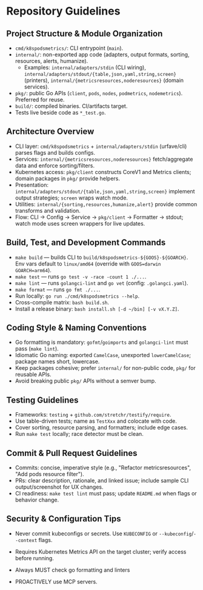 # Repository Guidelines

## Project Structure & Module Organization
- `cmd/k8spodsmetrics/`: CLI entrypoint (`main`).
- `internal/`: non-exported app code (adapters, output formats, sorting, resources, alerts, humanize).
  - Examples: `internal/adapters/stdin` (CLI wiring), `internal/adapters/stdout/{table,json,yaml,string,screen}` (printers), `internal/{metricsresources,noderesources}` (domain services).
- `pkg/`: public Go APIs (`client`, `pods`, `nodes`, `podmetrics`, `nodemetrics`). Preferred for reuse.
- `build/`: compiled binaries. CI/artifacts target.
- Tests live beside code as `*_test.go`.

## Architecture Overview
- CLI layer: `cmd/k8spodsmetrics` + `internal/adapters/stdin` (urfave/cli) parses flags and builds configs.
- Services: `internal/{metricsresources,noderesources}` fetch/aggregate data and enforce sorting/filters.
- Kubernetes access: `pkg/client` constructs CoreV1 and Metrics clients; domain packages in `pkg/` provide helpers.
- Presentation: `internal/adapters/stdout/{table,json,yaml,string,screen}` implement output strategies; `screen` wraps watch mode.
- Utilities: `internal/{sorting,resources,humanize,alert}` provide common transforms and validation.
- Flow: CLI → Config → Service → `pkg/client` → Formatter → stdout; watch mode uses screen wrappers for live updates.

## Build, Test, and Development Commands
- `make build` — builds CLI to `build/k8spodsmetrics-${GOOS}-${GOARCH}`. Env vars default to `linux/amd64` (override with `GOOS=darwin GOARCH=arm64`).
- `make test` — runs `go test -v -race -count 1 ./...`.
- `make lint` — runs `golangci-lint` and `go vet` (config: `.golangci.yaml`).
- `make format` — runs `go fmt ./...`.
- Run locally: `go run ./cmd/k8spodsmetrics --help`.
- Cross-compile matrix: `bash build.sh`.
- Install a release binary: `bash install.sh [-d ~/bin] [-v vX.Y.Z]`.

## Coding Style & Naming Conventions
- Go formatting is mandatory: `gofmt`/`goimports` and `golangci-lint` must pass (`make lint`).
- Idiomatic Go naming: exported `CamelCase`, unexported `lowerCamelCase`; package names short, lowercase.
- Keep packages cohesive; prefer `internal/` for non-public code, `pkg/` for reusable APIs.
- Avoid breaking public `pkg/` APIs without a semver bump.

## Testing Guidelines
- Frameworks: `testing` + `github.com/stretchr/testify/require`.
- Use table-driven tests; name as `TestXxx` and colocate with code.
- Cover sorting, resource parsing, and formatters; include edge cases.
- Run `make test` locally; race detector must be clean.

## Commit & Pull Request Guidelines
- Commits: concise, imperative style (e.g., "Refactor metricsresources", "Add pods resource filter").
- PRs: clear description, rationale, and linked issue; include sample CLI output/screenshot for UX changes.
- CI readiness: `make test lint` must pass; update `README.md` when flags or behavior change.

## Security & Configuration Tips
- Never commit kubeconfigs or secrets. Use `KUBECONFIG` or `--kubeconfig`/`--context` flags.
- Requires Kubernetes Metrics API on the target cluster; verify access before running.

- Always MUST check go formatting and linters
- PROACTIVELY use MCP servers.
